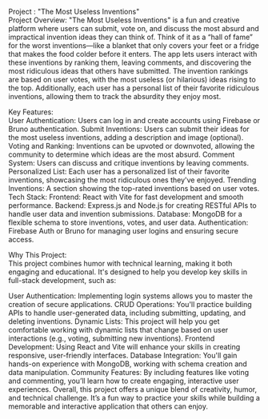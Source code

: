 Project : "The Most Useless Inventions"\
Project Overview:
"The Most Useless Inventions" is a fun and creative platform where users can submit, vote on, and discuss the most absurd and impractical invention ideas they can think of. Think of it as a “hall of fame” for the worst inventions—like a blanket that only covers your feet or a fridge that makes the food colder before it enters. The app lets users interact with these inventions by ranking them, leaving comments, and discovering the most ridiculous ideas that others have submitted. The invention rankings are based on user votes, with the most useless (or hilarious) ideas rising to the top. Additionally, each user has a personal list of their favorite ridiculous inventions, allowing them to track the absurdity they enjoy most.

Key Features:\
User Authentication: Users can log in and create accounts using Firebase or Bruno authentication.
Submit Inventions: Users can submit their ideas for the most useless inventions, adding a description and image (optional).
Voting and Ranking: Inventions can be upvoted or downvoted, allowing the community to determine which ideas are the most absurd.
Comment System: Users can discuss and critique inventions by leaving comments.
Personalized List: Each user has a personalized list of their favorite inventions, showcasing the most ridiculous ones they've enjoyed.
Trending Inventions: A section showing the top-rated inventions based on user votes.
Tech Stack:
Frontend: React with Vite for fast development and smooth performance.
Backend: Express.js and Node.js for creating RESTful APIs to handle user data and invention submissions.
Database: MongoDB for a flexible schema to store inventions, votes, and user data.
Authentication: Firebase Auth or Bruno for managing user logins and ensuring secure access.

Why This Project:\
This project combines humor with technical learning, making it both engaging and educational. It's designed to help you develop key skills in full-stack development, such as:

User Authentication: Implementing login systems allows you to master the creation of secure applications.
CRUD Operations: You'll practice building APIs to handle user-generated data, including submitting, updating, and deleting inventions.
Dynamic Lists: This project will help you get comfortable working with dynamic lists that change based on user interactions (e.g., voting, submitting new inventions).
Frontend Development: Using React and Vite will enhance your skills in creating responsive, user-friendly interfaces.
Database Integration: You'll gain hands-on experience with MongoDB, working with schema creation and data manipulation.
Community Features: By including features like voting and commenting, you’ll learn how to create engaging, interactive user experiences.
Overall, this project offers a unique blend of creativity, humor, and technical challenge. It’s a fun way to practice your skills while building a memorable and interactive application that others can enjoy.
